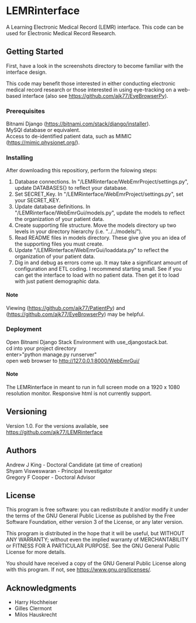 # LEMRinterface

A Learning Electronic Medical Record (LEMR) interface. This code can be used for Electronic Medical Record Research.

## Getting Started

First, have a look in the screenshots directory to become familiar with the interface design. 

This code may benefit those interested in either conducting electronic medical record research or those interested in
using eye-tracking on a web-based interface (also see https://github.com/ajk77/EyeBrowserPy).

### Prerequisites

Bitnami Django (https://bitnami.com/stack/django/installer).<br />
MySQl database or equivalent.<br />
Access to de-identified patient data, such as MIMIC (https://mimic.physionet.org/).

### Installing

After downloading this repositiory, perform the folowing steps:<br />
1. Database connections. In "/LEMRinterface/WebEmrProject/settings.py", update DATABASES{} to reflect your database.
2. Set SECRET_Key. In "/LEMRinterface/WebEmrProject/settings.py", set your SECRET_KEY.
3. Update database definitions. In "/LEMRinterface/WebEmrGui/models.py", update the models to reflect the organization of your patient
data.
4. Create supporting file structure. Move the models directory up two levels in your directory hierarchy (i.e. "../../models/").
5. Read README files in models directory. These give give you an idea of the supporting files you must create.
6. Update "/LEMRinterface/WebEmrGui/loaddata.py" to reflect the organization of your patient data.
7. Dig in and debug as errors come up. It may take a significant amount of configuration and ETL coding. I recommend starting small. See
if you can get the interface to load with no patient data. Then get it to load with just patient demographic data.

#### Note

Viewing (https://github.com/ajk77/PatientPy) and (https://github.com/ajk77/EyeBrowserPy) may be helpful.

### Deployment

Open Bitnami Django Stack Environment with use_djangostack.bat.<br />
cd into your project directory<br />
enter>"python manage.py runserver"<br />
open web browser to http://127.0.0.1:8000/WebEmrGui/

#### Note

The LEMRinterface in meant to run in full screen mode on a 1920 x 1080 resolution monitor. Responsive html is not
currently support.

## Versioning

Version 1.0. For the versions available, see https://github.com/ajk77/LEMRinterface

## Authors

Andrew J King - Doctoral Candidate (at time of creation)<br />
Shyam Visweswaran - Principal Investigator<br />
Gregory F Cooper - Doctoral Advisor

## License

This program is free software: you can redistribute it and/or modify
it under the terms of the GNU General Public License as published by
the Free Software Foundation, either version 3 of the License, or
any later version.

This program is distributed in the hope that it will be useful,
but WITHOUT ANY WARRANTY; without even the implied warranty of
MERCHANTABILITY or FITNESS FOR A PARTICULAR PURPOSE.  See the
GNU General Public License for more details.

You should have received a copy of the GNU General Public License
along with this program.  If not, see <https://www.gnu.org/licenses/>.

## Acknowledgments

* Harry Hochheiser
* Gilles Clermont
* Milos Hauskrecht